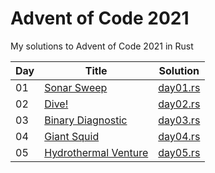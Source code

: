 # Advent of Code 2021

My solutions to Advent of Code 2021 in Rust

| Day | Title | Solution |
|-----|-------|----------|
| 01 | [Sonar Sweep](https://adventofcode.com/2021/day/1)           | [day01.rs](src/day01.rs) |
| 02 | [Dive!](https://adventofcode.com/2021/day/2)                 | [day02.rs](src/day02.rs) |
| 03 | [Binary Diagnostic](https://adventofcode.com/2021/day/3)     | [day03.rs](src/day03.rs) |
| 04 | [Giant Squid](https://adventofcode.com/2021/day/4)           | [day04.rs](src/day04.rs) |
| 05 | [Hydrothermal Venture](https://adventofcode.com/2021/day/5)  | [day05.rs](src/day05.rs) |